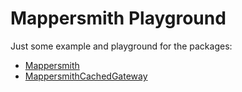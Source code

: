 # Mappersmith Playground

Just some example and playground for the packages:

  - [Mappersmith](github.com/tulios/mappersmith)
  - [MappersmithCachedGateway](github.com/tulios/mappersmith-cached-gateway)
